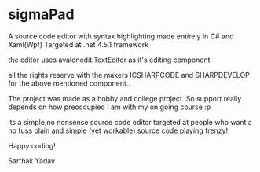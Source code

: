 sigmaPad
========
A source code editor with syntax highlighting made entirely in C# and Xaml(Wpf)
Targeted at .net 4.5.1 framework


the editor uses avalonedit.TextEditor as it's editing component

all the rights reserve with the makers ICSHARPCODE and SHARPDEVELOP for the above mentioned component..

The project was made as a hobby and college project..So support really depends on how preoccupied I am with my on going course :p

its a simple,no nonsense source code editor targeted at people who want a no fuss plain and simple (yet workable) source code
playing frenzy!

Happy coding!


Sarthak Yadav
